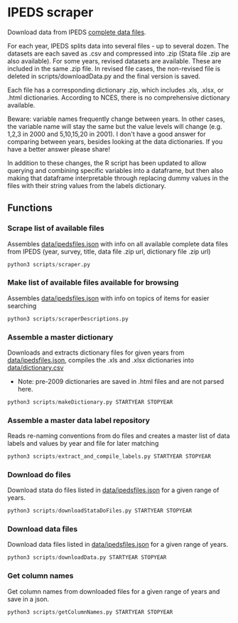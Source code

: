 # IPEDS scraper

Download data from IPEDS [complete data files](http://nces.ed.gov/ipeds/datacenter/DataFiles.aspx). 

For each year, IPEDS splits data into several files - up to several dozen. The datasets are each saved as .csv and compressed into .zip (Stata file .zip are also available). For some years, revised datasets are available. These are included in the same .zip file. In revised file cases, the non-revised file is deleted in scripts/downloadData.py and the final version is saved.

Each file has a corresponding dictionary .zip, which includes .xls, .xlsx, or .html dictionaries. According to NCES, there is no comprehensive dictionary available.

Beware: variable names frequently change between years. In other cases, the variable name will stay the same but the value levels will change (e.g. 1,2,3 in 2000 and 5,10,15,20 in 2001). I don't have a good answer for comparing between years, besides looking at the data dictionaries. If you have a better answer please share!

In addition to these changes, the R script has been updated to allow querying and combining specific variables into a dataframe, but then also making that dataframe interpretable through replacing dummy values in the files with their string values from the labels dictionary. 

## Functions
### Scrape list of available files
Assembles [data/ipedsfiles.json](data/ipedsfiles.json) with info on all available complete data files from IPEDS (year, survey, title, data file .zip url, dictionary file .zip url)
```python
python3 scripts/scraper.py
```

### Make list of available files available for browsing
Assembles [data/ipedsfiles.json](data/ipedsfiles.json) with info on topics of items for easier searching 
```python
python3 scripts/scraperDescriptions.py
```

### Assemble a master dictionary
Downloads and extracts dictionary files for given years from [data/ipedsfiles.json](data/ipedsfiles.json), compiles the .xls and .xlsx dictionaries into [data/dictionary.csv](data/dictionary.csv)
* Note: pre-2009 dictionaries are saved in .html files and are not parsed here.
```python
python3 scripts/makeDictionary.py STARTYEAR STOPYEAR
```
### Assemble a master data label repository
Reads re-naming conventions from do files and creates a master list of data labels and values by year and file for later matching 
```python
python3 scripts/extract_and_compile_labels.py STARTYEAR STOPYEAR
```

### Download do files
Download stata do files listed in [data/ipedsfiles.json](data/ipedsfiles.json) for a given range of years.
```python
python3 scripts/downloadStataDoFiles.py STARTYEAR STOPYEAR
```

### Download data files
Download data files listed in [data/ipedsfiles.json](data/ipedsfiles.json) for a given range of years.
```python
python3 scripts/downloadData.py STARTYEAR STOPYEAR
```

### Get column names
Get column names from downloaded files for a given range of years and save in a json.
```python
python3 scripts/getColumnNames.py STARTYEAR STOPYEAR
```
